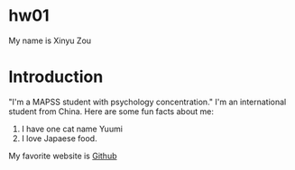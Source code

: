 # hw01

My name is Xinyu Zou

# Introduction

"I'm a MAPSS student with psychology concentration." I'm an international student from China. Here are some fun facts about me:

1. I have one cat name Yuumi
2. I love Japaese food.

My favorite website is [Github](https://github.com/)


